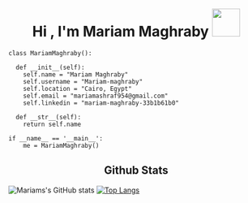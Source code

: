 
<h1 align="center">Hi , I'm Mariam Maghraby <img src="https://media.giphy.com/media/hvRJCLFzcasrR4ia7z/giphy.gif" width="55"></h1>

```
class MariamMaghraby():
    
  def __init__(self):
    self.name = "Mariam Maghraby"
    self.username = "Mariam-maghraby"
    self.location = "Cairo, Egypt"
    self.email = "mariamashraf954@gmail.com"
    self.linkedin = "mariam-maghraby-33b1b61b0"
  
  def __str__(self):
    return self.name

if __name__ == '__main__':
    me = MariamMaghraby()
```

<h2 align="center">Github Stats</h2>

 ![Mariams's GitHub stats](https://github-readme-stats.vercel.app/api?username=Mariam-maghraby&hide=issues&show_icons=true&theme=radical)    [![Top Langs](https://github-readme-stats.vercel.app/api/top-langs/?username=Mariam-maghraby&hide_progress=true&theme=radical)](https://github.com/Mariam-maghraby/github-readme-stats)








